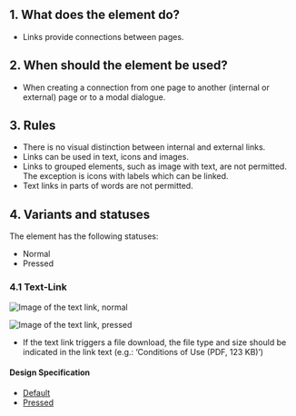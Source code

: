 ## 1. What does the element do?
*   Links provide connections between pages.

## 2. When should the element be used?
*   When creating a connection from one page to another (internal or external) page or to a modal dialogue.

## 3. Rules
*   There is no visual distinction between internal and external links.
*   Links can be used in text, icons and images.
*   Links to grouped elements, such as image with text, are not permitted. The exception is icons with labels which can be linked.
*   Text links in parts of words are not permitted.


## 4. Variants and statuses
The element has the following statuses: 
*   Normal
*   Pressed

### 4.1 Text-Link
![Image of the text link, normal](https://raw.githubusercontent.com/sbb-design-systems/design-system-mobile-documentation/master/documentation/elements/link/images/ME07_default.png 'class: image')

![Image of the text link, pressed](https://raw.githubusercontent.com/sbb-design-systems/design-system-mobile-documentation/master/documentation/elements/link/images/ME07_pressed.png 'class: image')

*   If the text link triggers a file download, the file type and size should be indicated in the link text (e.g.: ‘Conditions of Use (PDF, 123 KB)’)

#### Design Specification
*   [Default](https://sbb.invisionapp.com/d/main#/console/14051805/313166953/inspect)
*   [Pressed](https://sbb.invisionapp.com/d/main#/console/14051805/313229755/inspect)